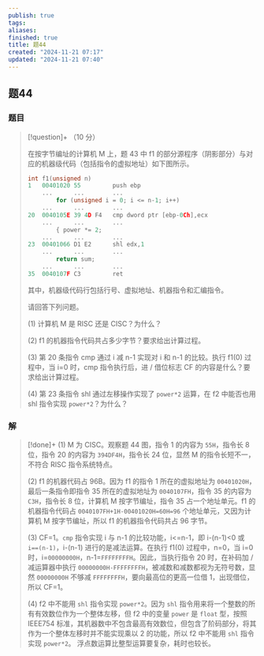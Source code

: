 ```yaml
---
publish: true
tags: 
aliases: 
finished: true
title: 题44
created: "2024-11-21 07:17"
updated: "2024-11-21 07:40"
---
```

## 题44
### 题目
> [!question]+
> （10 分）
> 
> 在按字节编址的计算机 M 上，题 43 中 f1 的部分源程序（阴影部分）与对应的机器级代码（包括指令的虚拟地址）如下图所示。
> 
> ```cpp
> int f1(unsigned n)
> 1   00401020 55         push ebp
>     ...      ...        ...
>         for (unsigned i = 0; i <= n-1; i++)
>     ...      ...        ...
> 20  0040105E 39 4D F4   cmp dword ptr [ebp-0Ch],ecx
>     ...      ...        ...
>         { power *= 2;
>     ...      ...        ...
> 23  00401066 D1 E2      shl edx,1
>     ...      ...        ...
>         return sum;
>     ...      ...        ...
> 35  0040107F C3         ret
> ```
> 
> 其中，机器级代码行包括行号、虚拟地址、机器指令和汇编指令。
> 
> 请回答下列问题。
> 
> (1) 计算机 M 是 RISC 还是 CISC？为什么？
> 
> (2) f1 的机器指令代码共占多少字节？要求给出计算过程。
> 
> (3) 第 20 条指令 cmp 通过 i 减 n-1 实现对 i 和 n-1 的比较。执行 f1(0) 过程中，当 i=0 时，cmp 指令执行后，进 / 借位标志 CF 的内容是什么？要求给出计算过程。
> 
> (4) 第 23 条指令 shl 通过左移操作实现了 `power*2` 运算，在 f2 中能否也用 shl 指令实现 `power*2`？为什么？
### 解
> [!done]+
> (1) M 为 CISC。观察题 44 图，指令 1 的内容为 `55H`，指令长 8 位，指令 20 的内容为 `394DF4H`，指令长 24 位，显然 M 的指令长短不一，不符合 RISC 指令系统特点。
> 
> (2) f1 的机器代码占 96B。因为 f1 的指令 1 所在的虚拟地址为 `00401020H`，最后一条指令即指令 35 所在的虚拟地址为 `0040107FH`，指令 35 的内容为 `C3H`，指令长 8 位，计算机 M 按字节编址，指令 35 占一个地址单元。f1 的机器指令代码占 `0040107FH+1H-00401020H=60H=96` 个地址单元，又因为计算机 M 按字节编址，所以 f1 的机器指令代码共占 96 字节。
> 
> (3) CF=1。`cmp` 指令实现 i 与 n-1 的比较功能，i<=n-1，即 i-(n-1)<0 或 `i==(n-1)`，i-(n-1) 进行的是减法运算。在执行 f1(0) 过程中，n=0，当 i=0 时，i=`00000000H`，n-1=`FFFFFFFFH`。因此，当执行指令 20 时，在补码加 / 减运算器中执行 `00000000H-FFFFFFFFH`，被减数和减数都视为无符号数，显然 `00000000H` 不够减 `FFFFFFFFH`，要向最高位的更高一位借 1，出现借位，所以 CF=1。
> 
> (4) f2 中不能用 `shl` 指令实现 `power*2`。因为 `shl` 指令用来将一个整数的所有有效数位作为一个整体左移，但 f2 中的变量 `power` 是 `float` 型，按照 IEEE754 标准，其机器数中不包含最高有效数位，但包含了阶码部分，将其作为一个整体左移时并不能实现乘以 2 的功能，所以 f2 中不能用 `shl` 指令实现 `power*2`。
> 浮点数运算比整型运算要复杂，耗时也较长。